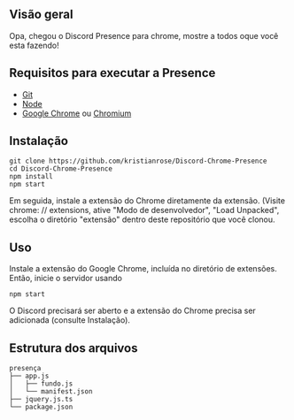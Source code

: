 ## Visão geral

Opa, chegou o Discord Presence para chrome, mostre a todos oque você esta fazendo!

## Requisitos para executar a Presence

* [Git](https://git-scm.com/)
* [Node](https://nodejs.org/en/)
* [Google Chrome](http://google.com/chrome) ou [Chromium](https://www.chromium.org/getting-involved/download-chromium)

## Instalação

```
git clone https://github.com/kristianrose/Discord-Chrome-Presence
cd Discord-Chrome-Presence
npm install
npm start
```
Em seguida, instale a extensão do Chrome diretamente da extensão. (Visite chrome: // extensions, ative "Modo de desenvolvedor", "Load Unpacked", escolha o diretório "extensão" dentro deste repositório que você clonou.

## Uso
Instale a extensão do Google Chrome, incluída no diretório de extensões. Então, inicie o servidor usando
```
npm start
```
O Discord precisará ser aberto e a extensão do Chrome precisa ser adicionada (consulte Instalação).





## Estrutura dos arquivos

```
presença
├── app.js
│   ├── fundo.js
│   └── manifest.json
├── jquery.js.ts
└── package.json
```

